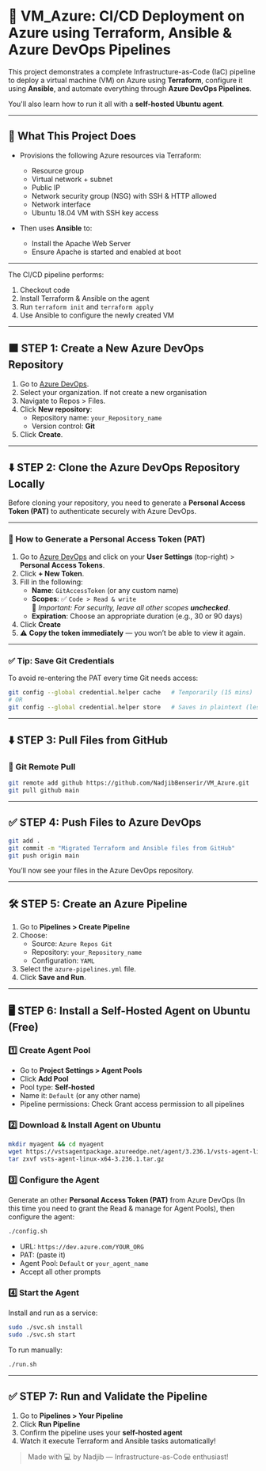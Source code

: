 # 🚀 VM_Azure: CI/CD Deployment on Azure using Terraform, Ansible & Azure DevOps Pipelines

This project demonstrates a complete Infrastructure-as-Code (IaC) pipeline to deploy a virtual machine (VM) on Azure using **Terraform**, configure it using **Ansible**, and automate everything through **Azure DevOps Pipelines**.

You'll also learn how to run it all with a **self-hosted Ubuntu agent**.

---

## 🧩 What This Project Does

- Provisions the following Azure resources via Terraform:
  - Resource group
  - Virtual network + subnet
  - Public IP
  - Network security group (NSG) with SSH & HTTP allowed
  - Network interface
  - Ubuntu 18.04 VM with SSH key access

- Then uses **Ansible** to:
  - Install the Apache Web Server
  - Ensure Apache is started and enabled at boot

---
The CI/CD pipeline performs:

1. Checkout code
2. Install Terraform & Ansible on the agent
3. Run `terraform init` and `terraform apply`
4. Use Ansible to configure the newly created VM


---

## 🟪 STEP 1: Create a New Azure DevOps Repository

1. Go to [Azure DevOps](https://dev.azure.com).
2. Select your organization. If not create a new organisation
3. Navigate to Repos > Files.
4. Click **New repository**:
   - Repository name: `your_Repository_name`
   - Version control: **Git**
5. Click **Create**.

---

## ⬇️ STEP 2: Clone the Azure DevOps Repository Locally

Before cloning your repository, you need to generate a **Personal Access Token (PAT)** to authenticate securely with Azure DevOps.

---

### 🔑 How to Generate a Personal Access Token (PAT)

1. Go to [Azure DevOps](https://dev.azure.com/) and click on your **User Settings** (top-right) > **Personal Access Tokens**.
2. Click **+ New Token**.
3. Fill in the following:
   - **Name**: `GitAccessToken` (or any custom name)
   - **Scopes**: ✅ `Code > Read & write`  
     🔐 *Important: For security, leave all other scopes **unchecked***.
   - **Expiration**: Choose an appropriate duration (e.g., 30 or 90 days)
4. Click **Create**
5. ⚠️ **Copy the token immediately** — you won’t be able to view it again.

---

### ✅ Tip: Save Git Credentials

To avoid re-entering the PAT every time Git needs access:

```bash
git config --global credential.helper cache   # Temporarily (15 mins)
# OR
git config --global credential.helper store   # Saves in plaintext (less secure)
```

---

## ⬇️ STEP 3: Pull Files from GitHub

### 🔗 Git Remote Pull

```bash https://github.com/NadjibBenserir/VM_Azure.git
git remote add github https://github.com/NadjibBenserir/VM_Azure.git
git pull github main
```

---

## ✅ STEP 4: Push Files to Azure DevOps

```bash
git add .
git commit -m "Migrated Terraform and Ansible files from GitHub"
git push origin main
```

You’ll now see your files in the Azure DevOps repository.

---

## 🛠 STEP 5: Create an Azure Pipeline

1. Go to **Pipelines > Create Pipeline**
2. Choose:
   - Source: `Azure Repos Git`
   - Repository: `your_Repository_name`
   - Configuration: `YAML`
3. Select the `azure-pipelines.yml` file.
4. Click **Save and Run**.

---

## 🖥 STEP 6: Install a Self-Hosted Agent on Ubuntu (Free)

### 1️⃣ Create Agent Pool

- Go to **Project Settings > Agent Pools**
- Click **Add Pool**
- Pool type: **Self-hosted**
- Name it: `Default` (or any other name)
- Pipeline permissions: Check Grant access permission to all pipelines

### 2️⃣ Download & Install Agent on Ubuntu

```bash
mkdir myagent && cd myagent
wget https://vstsagentpackage.azureedge.net/agent/3.236.1/vsts-agent-linux-x64-3.236.1.tar.gz
tar zxvf vsts-agent-linux-x64-3.236.1.tar.gz
```

### 3️⃣ Configure the Agent

Generate an other **Personal Access Token (PAT)** from Azure DevOps (In this time you need to grant the Read & manage for Agent Pools), then configure the agent:

```bash
./config.sh
```

- URL: `https://dev.azure.com/YOUR_ORG`
- PAT: (paste it)
- Agent Pool: `Default` or `your_agent_name`
- Accept all other prompts

### 4️⃣ Start the Agent

Install and run as a service:

```bash
sudo ./svc.sh install
sudo ./svc.sh start
```

To run manually:

```bash
./run.sh
```

---

## ✅ STEP 7: Run and Validate the Pipeline

1. Go to **Pipelines > Your Pipeline**
2. Click **Run Pipeline**
3. Confirm the pipeline uses your **self-hosted agent**
4. Watch it execute Terraform and Ansible tasks automatically!


> Made with 💻 by Nadjib — Infrastructure-as-Code enthusiast!
